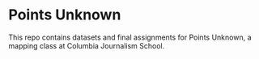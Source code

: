 # Points Unknown
This repo contains datasets and final assignments for Points Unknown, a mapping class at Columbia Journalism School.
